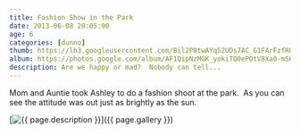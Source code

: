 ```yaml
---
title: Fashion Show in the Park
date: 2013-06-08 20:05:00
age: 6
categories: [dunno]
thumb: https://lh3.googleusercontent.com/Bil2P8twAYq52UDs7AC_G1FArFzfRU6AGacEw6k4zDz3mHUhNoKtR_o0RroRqmf5tDnVeQdF0dzkbo_yMFTfGP64-OQEhsMI82-YMjDMjSwduldn3oV2uwxiqx1lOgnPG2nPT4rncbZBfNMoLqXTi7vtly7nCc3RcDAjG5JU1l0LNQRbylYPjawV4bqUNGv06C6vHJh7OFV7PrL5anJSikqDlpFii_tgaJ4ycMmVc51lYB2UYQce2quTXMCBXDYMjNpkrVdxmDOMvG6huPpSYVrbutqIv0I252krYjQ_-J0-SRxZKiYEZ4Jj3ZJ0029hhUrGbJryk0fISCtSklahD_XsxV2otQgXrQUkJodBQlLdFwVfIHQWgMdxldt96kX1Uw2jRjv_SfFdwoQRg93a1tgOQoMu5ysCrCKmcX2SbdOevozQ9kmWQNxUmcH7d0DNpf7RpqeKX2-I6PI6JJKboJuAuhro40ZNcyTgvXRVtinNR3A7rHjXd5PaBxqvZttuP6vKMOvbJiQgzWqcprGzpJxz-L4TGVyRXMBjVJIFRfQgTCbLOcjnOCmRmUHE6m0gifT37UiqafuOqhJqFKqhRwMmHXc_Uc8uuy2DiKH4t__kASi9m1bcIm7Jw7wsrirrcPfTEIxfhAjS49JZe-XPbio-rw=w972-h730-no
album: https://photos.google.com/album/AF1QipNzMGK_yokiTQ0ePOtV8Xa0-mS61beS-8q6WCZo?key=CIy10Mi-n5OFIQ
description: Are we happy or mad?  Nobody can tell...
---
```

Mom and Auntie took Ashley to do a fashion shoot at the park.  As you can see the attitude was out just as brightly as the sun.

[<img src="{{ page.thumb }}" alt="{{ page.description }}" class="wyseguys-album"/>]({{ page.gallery }})